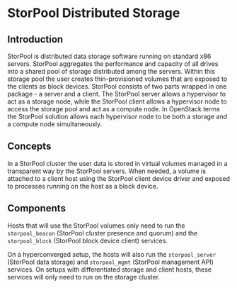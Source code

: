 <!--
SPDX-FileCopyrightText: 2015 - 2023  StorPool <support@storpool.com>
SPDX-License-Identifier: Apache-2.0
-->

# StorPool Distributed Storage

## Introduction

StorPool is distributed data storage software running on standard x86
servers.  StorPool aggregates the performance and capacity of all drives
into a shared pool of storage distributed among the servers.  Within
this storage pool the user creates thin-provisioned volumes that are
exposed to the clients as block devices.  StorPool consists of two parts
wrapped in one package - a server and a client.  The StorPool server
allows a hypervisor to act as a storage node, while the StorPool client
allows a hypervisor node to access the storage pool and act as a compute
node.  In OpenStack terms the StorPool solution allows each hypervisor
node to be both a storage and a compute node simultaneously.

## Concepts

In a StorPool cluster the user data is stored in virtual volumes managed
in a transparent way by the StorPool servers.  When needed, a volume is
attached to a client host using the StorPool client device driver and
exposed to processes running on the host as a block device.

## Components

Hosts that will use the StorPool volumes only need to run
the `storpool_beacon` (StorPool cluster presence and quorum) and
the `storpool_block` (StorPool block device client) services.

On a hyperconverged setup, the hosts will also run the `storpool_server`
(StorPool data storage) and `storpool_mgmt` (StorPool management API)
services.  On setups with differentiated storage and client hosts, these
services will only need to run on the storage cluster.
